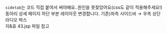 <code>sidetab</code>는 코드 직접 붙여서 써야해요..원인을 못찾았어요(css도 같이 적용해주세요!)
동아리 상세 페이지 하단 부분 레이아웃 변경합니다. 기존)좌측 사이드바 → 우측 상단 라디오 박스
<br>지&효 43.jsp 파일 참고</br>
